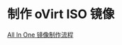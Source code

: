 # 制作 oVirt ISO 镜像

[All In One 镜像制作流程](https://github.com/OCselected/ovirt-iso-build/wiki/ovirt-iso-all-in-one)
